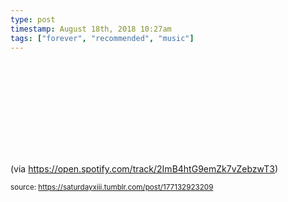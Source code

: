 ```yaml
---
type: post
timestamp: August 18th, 2018 10:27am
tags: ["forever", "recommended", "music"]
---
```

<embed type="audio/mpeg" src="spotify:track:2ImB4htG9emZk7vZebzwT3"></embed>
                    
                                               
(via <a href="https://open.spotify.com/track/2ImB4htG9emZk7vZebzwT3" target="_blank">https://open.spotify.com/track/2ImB4htG9emZk7vZebzwT3</a>) 
 
                                    
                                
<small>source: https://saturdayxiii.tumblr.com/post/177132923209</small>